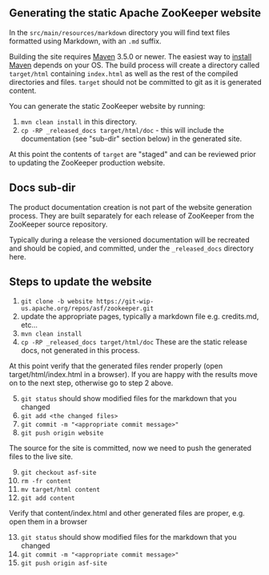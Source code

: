 ## Generating the static Apache ZooKeeper website

In the `src/main/resources/markdown` directory you will find text files formatted using Markdown, with an `.md` suffix.

Building the site requires [Maven](http://maven.apache.org/) 3.5.0 or newer. 
The easiest way to [install Maven](http://maven.apache.org/install.html) depends on your OS.
The build process will create a directory called `target/html` containing `index.html` as well as the rest of the
compiled directories and files. `target` should not be committed to git as it is generated content.

You can generate the static ZooKeeper website by running:

1. `mvn clean install` in this directory.
2. `cp -RP _released_docs target/html/doc` - this will include the documentation (see "sub-dir" section below) in the generated site.

At this point the contents of `target` are "staged" and can be reviewed prior to updating the ZooKeeper
production website.

## Docs sub-dir

The product documentation creation is not part of the website generation process. They are built separately for each release 
of ZooKeeper from the ZooKeeper source repository.

Typically during a release the versioned documentation will be recreated and should be copied, and committed,
under the `_released_docs` directory here.

## Steps to update the website
1. `git clone -b website https://git-wip-us.apache.org/repos/asf/zookeeper.git`
2. update the appropriate pages, typically a markdown file e.g. credits.md, etc...
3.  `mvn clean install`
4. `cp -RP _released_docs target/html/doc` These are the static release docs, not generated in this process.

At this point verify that the generated files render properly (open target/html/index.html in a browser).
If you are happy with the results move on to the next step, otherwise go to step 2 above.

5. `git status` should show modified files for the markdown that you changed
6. `git add <the changed files>`
7. `git commit -m "<appropriate commit message>"`
8. `git push origin website`

The source for the site is committed, now we need to push the generated files to the live site.

9. `git checkout asf-site`
10. `rm -fr content`
11. `mv target/html content`
12. `git add content`

Verify that content/index.html and other generated files are proper, e.g. open them in a browser

13. `git status` should show modified files for the markdown that you changed
14. `git commit -m "<appropriate commit message>"`
15. `git push origin asf-site`

